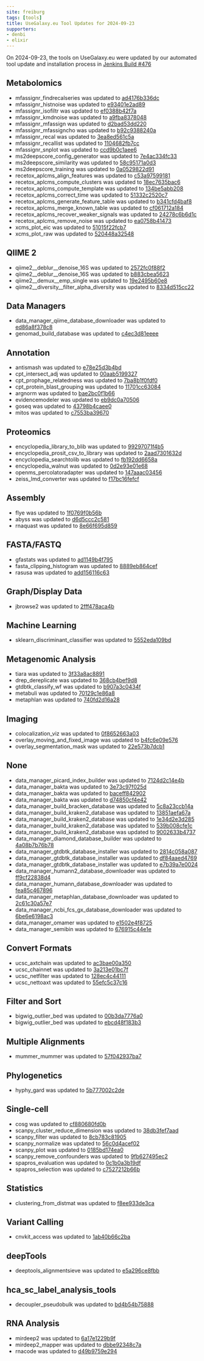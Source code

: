 ```yaml
---
site: freiburg
tags: [tools]
title: UseGalaxy.eu Tool Updates for 2024-09-23
supporters:
- denbi
- elixir
---
```


On 2024-09-23, the tools on UseGalaxy.eu were updated by our automated tool update and installation process in [Jenkins Build #476](https://build.galaxyproject.eu/job/usegalaxy-eu/job/install-tools/#476/)


## Metabolomics

- mfassignr_findrecalseries was updated to [ad4176b336dc](https://toolshed.g2.bx.psu.edu/view/recetox/mfassignr_findrecalseries/ad4176b336dc)
- mfassignr_histnoise was updated to [e93401e2ad89](https://toolshed.g2.bx.psu.edu/view/recetox/mfassignr_histnoise/e93401e2ad89)
- mfassignr_isofiltr was updated to [ef0388b42f7a](https://toolshed.g2.bx.psu.edu/view/recetox/mfassignr_isofiltr/ef0388b42f7a)
- mfassignr_kmdnoise was updated to [a9fba8378048](https://toolshed.g2.bx.psu.edu/view/recetox/mfassignr_kmdnoise/a9fba8378048)
- mfassignr_mfassign was updated to [d2bad53dd220](https://toolshed.g2.bx.psu.edu/view/recetox/mfassignr_mfassign/d2bad53dd220)
- mfassignr_mfassigncho was updated to [b92c9388240a](https://toolshed.g2.bx.psu.edu/view/recetox/mfassignr_mfassigncho/b92c9388240a)
- mfassignr_recal was updated to [3ea8ed561c5a](https://toolshed.g2.bx.psu.edu/view/recetox/mfassignr_recal/3ea8ed561c5a)
- mfassignr_recallist was updated to [1104682fb7cc](https://toolshed.g2.bx.psu.edu/view/recetox/mfassignr_recallist/1104682fb7cc)
- mfassignr_snplot was updated to [ccd9b0c1aee6](https://toolshed.g2.bx.psu.edu/view/recetox/mfassignr_snplot/ccd9b0c1aee6)
- ms2deepscore_config_generator was updated to [7e4ac334fc33](https://toolshed.g2.bx.psu.edu/view/recetox/ms2deepscore_config_generator/7e4ac334fc33)
- ms2deepscore_similarity was updated to [58c95171a0d3](https://toolshed.g2.bx.psu.edu/view/recetox/ms2deepscore_similarity/58c95171a0d3)
- ms2deepscore_training was updated to [0a0529822d91](https://toolshed.g2.bx.psu.edu/view/recetox/ms2deepscore_training/0a0529822d91)
- recetox_aplcms_align_features was updated to [c53a97599181](https://toolshed.g2.bx.psu.edu/view/recetox/recetox_aplcms_align_features/c53a97599181)
- recetox_aplcms_compute_clusters was updated to [18ec7635bac6](https://toolshed.g2.bx.psu.edu/view/recetox/recetox_aplcms_compute_clusters/18ec7635bac6)
- recetox_aplcms_compute_template was updated to [134be5abb208](https://toolshed.g2.bx.psu.edu/view/recetox/recetox_aplcms_compute_template/134be5abb208)
- recetox_aplcms_correct_time was updated to [51332c2520c7](https://toolshed.g2.bx.psu.edu/view/recetox/recetox_aplcms_correct_time/51332c2520c7)
- recetox_aplcms_generate_feature_table was updated to [b341cfd4baf8](https://toolshed.g2.bx.psu.edu/view/recetox/recetox_aplcms_generate_feature_table/b341cfd4baf8)
- recetox_aplcms_merge_known_table was updated to [cf061712a184](https://toolshed.g2.bx.psu.edu/view/recetox/recetox_aplcms_merge_known_table/cf061712a184)
- recetox_aplcms_recover_weaker_signals was updated to [24278c6b6d1c](https://toolshed.g2.bx.psu.edu/view/recetox/recetox_aplcms_recover_weaker_signals/24278c6b6d1c)
- recetox_aplcms_remove_noise was updated to [ea0758b41473](https://toolshed.g2.bx.psu.edu/view/recetox/recetox_aplcms_remove_noise/ea0758b41473)
- xcms_plot_eic was updated to [51015f22fcb7](https://toolshed.g2.bx.psu.edu/view/workflow4metabolomics/xcms_plot_eic/51015f22fcb7)
- xcms_plot_raw was updated to [520448a32548](https://toolshed.g2.bx.psu.edu/view/workflow4metabolomics/xcms_plot_raw/520448a32548)

## QIIME 2

- qiime2__deblur__denoise_16S was updated to [2572fc0f88f2](https://toolshed.g2.bx.psu.edu/view/q2d2/qiime2__deblur__denoise_16S/2572fc0f88f2)
- qiime2__deblur__denoise_16S was updated to [b883cbea5623](https://toolshed.g2.bx.psu.edu/view/q2d2/qiime2__deblur__denoise_16S/b883cbea5623)
- qiime2__demux__emp_single was updated to [19e2495b60e8](https://toolshed.g2.bx.psu.edu/view/q2d2/qiime2__demux__emp_single/19e2495b60e8)
- qiime2__diversity__filter_alpha_diversity was updated to [8334d515cc22](https://toolshed.g2.bx.psu.edu/view/q2d2/qiime2__diversity__filter_alpha_diversity/8334d515cc22)

## Data Managers

- data_manager_qiime_database_downloader was updated to [ed86a8f378c8](https://toolshed.g2.bx.psu.edu/view/iuc/data_manager_qiime_database_downloader/ed86a8f378c8)
- genomad_build_database was updated to [c4ec3d81eeee](https://toolshed.g2.bx.psu.edu/view/ufz/genomad_build_database/c4ec3d81eeee)

## Annotation

- antismash was updated to [e78e25d3b4bd](https://toolshed.g2.bx.psu.edu/view/bgruening/antismash/e78e25d3b4bd)
- cpt_intersect_adj was updated to [00aab5199327](https://toolshed.g2.bx.psu.edu/view/cpt/cpt_intersect_adj/00aab5199327)
- cpt_prophage_relatedness was updated to [7ba8b1f0fdf0](https://toolshed.g2.bx.psu.edu/view/cpt/cpt_prophage_relatedness/7ba8b1f0fdf0)
- cpt_protein_blast_grouping was updated to [11701cc63084](https://toolshed.g2.bx.psu.edu/view/cpt/cpt_protein_blast_grouping/11701cc63084)
- argnorm was updated to [bae2bc0f1b66](https://toolshed.g2.bx.psu.edu/view/iuc/argnorm/bae2bc0f1b66)
- evidencemodeler was updated to [eb9dc0a70506](https://toolshed.g2.bx.psu.edu/view/iuc/evidencemodeler/eb9dc0a70506)
- goseq was updated to [43798b4caee0](https://toolshed.g2.bx.psu.edu/view/iuc/goseq/43798b4caee0)
- mitos was updated to [c7553ba39670](https://toolshed.g2.bx.psu.edu/view/iuc/mitos/c7553ba39670)

## Proteomics

- encyclopedia_library_to_blib was updated to [99297071f4b5](https://toolshed.g2.bx.psu.edu/view/galaxyp/encyclopedia_library_to_blib/99297071f4b5)
- encyclopedia_prosit_csv_to_library was updated to [2aad7301632d](https://toolshed.g2.bx.psu.edu/view/galaxyp/encyclopedia_prosit_csv_to_library/2aad7301632d)
- encyclopedia_searchtolib was updated to [fb192dd6658a](https://toolshed.g2.bx.psu.edu/view/galaxyp/encyclopedia_searchtolib/fb192dd6658a)
- encyclopedia_walnut was updated to [0d2e93e01e68](https://toolshed.g2.bx.psu.edu/view/galaxyp/encyclopedia_walnut/0d2e93e01e68)
- openms_percolatoradapter was updated to [147aaac03456](https://toolshed.g2.bx.psu.edu/view/galaxyp/openms_percolatoradapter/147aaac03456)
- zeiss_lmd_converter was updated to [f17bc16fefcf](https://toolshed.g2.bx.psu.edu/view/galaxyp/zeiss_lmd_converter/f17bc16fefcf)

## Assembly

- flye was updated to [1f0769f0b56b](https://toolshed.g2.bx.psu.edu/view/bgruening/flye/1f0769f0b56b)
- abyss was updated to [d6d5ccc2c581](https://toolshed.g2.bx.psu.edu/view/iuc/abyss/d6d5ccc2c581)
- rnaquast was updated to [8e66f695d859](https://toolshed.g2.bx.psu.edu/view/iuc/rnaquast/8e66f695d859)

## FASTA/FASTQ

- gfastats was updated to [ad1149b4f795](https://toolshed.g2.bx.psu.edu/view/bgruening/gfastats/ad1149b4f795)
- fasta_clipping_histogram was updated to [8889eb864cef](https://toolshed.g2.bx.psu.edu/view/devteam/fasta_clipping_histogram/8889eb864cef)
- rasusa was updated to [add156116c63](https://toolshed.g2.bx.psu.edu/view/iuc/rasusa/add156116c63)

## Graph/Display Data

- jbrowse2 was updated to [2fff478aca4b](https://toolshed.g2.bx.psu.edu/view/fubar/jbrowse2/2fff478aca4b)

## Machine Learning

- sklearn_discriminant_classifier was updated to [5552eda109bd](https://toolshed.g2.bx.psu.edu/view/bgruening/sklearn_discriminant_classifier/5552eda109bd)

## Metagenomic Analysis

- tiara was updated to [3f33a8ac8891](https://toolshed.g2.bx.psu.edu/view/bgruening/tiara/3f33a8ac8891)
- drep_dereplicate was updated to [368cb4bef9d8](https://toolshed.g2.bx.psu.edu/view/iuc/drep_dereplicate/368cb4bef9d8)
- gtdbtk_classify_wf was updated to [b907a3c0434f](https://toolshed.g2.bx.psu.edu/view/iuc/gtdbtk_classify_wf/b907a3c0434f)
- metabuli was updated to [70129c1e86a8](https://toolshed.g2.bx.psu.edu/view/iuc/metabuli/70129c1e86a8)
- metaphlan was updated to [740fd2d16a28](https://toolshed.g2.bx.psu.edu/view/iuc/metaphlan/740fd2d16a28)

## Imaging

- colocalization_viz was updated to [0f8652663a03](https://toolshed.g2.bx.psu.edu/view/imgteam/colocalization_viz/0f8652663a03)
- overlay_moving_and_fixed_image was updated to [b4fc6e09e576](https://toolshed.g2.bx.psu.edu/view/imgteam/overlay_moving_and_fixed_image/b4fc6e09e576)
- overlay_segmentation_mask was updated to [22e573b7dcb1](https://toolshed.g2.bx.psu.edu/view/imgteam/overlay_segmentation_mask/22e573b7dcb1)

## None

- data_manager_picard_index_builder was updated to [7124d2c14e4b](https://toolshed.g2.bx.psu.edu/view/devteam/data_manager_picard_index_builder/7124d2c14e4b)
- data_manager_bakta was updated to [3e73c97f025d](https://toolshed.g2.bx.psu.edu/view/iuc/data_manager_bakta/3e73c97f025d)
- data_manager_bakta was updated to [baceff842902](https://toolshed.g2.bx.psu.edu/view/iuc/data_manager_bakta/baceff842902)
- data_manager_bakta was updated to [d74850cf4e42](https://toolshed.g2.bx.psu.edu/view/iuc/data_manager_bakta/d74850cf4e42)
- data_manager_build_bracken_database was updated to [5c8a23ccb14a](https://toolshed.g2.bx.psu.edu/view/iuc/data_manager_build_bracken_database/5c8a23ccb14a)
- data_manager_build_kraken2_database was updated to [13851aefa67a](https://toolshed.g2.bx.psu.edu/view/iuc/data_manager_build_kraken2_database/13851aefa67a)
- data_manager_build_kraken2_database was updated to [1e34d2e3d285](https://toolshed.g2.bx.psu.edu/view/iuc/data_manager_build_kraken2_database/1e34d2e3d285)
- data_manager_build_kraken2_database was updated to [539b008cfe1c](https://toolshed.g2.bx.psu.edu/view/iuc/data_manager_build_kraken2_database/539b008cfe1c)
- data_manager_build_kraken2_database was updated to [9002633b4737](https://toolshed.g2.bx.psu.edu/view/iuc/data_manager_build_kraken2_database/9002633b4737)
- data_manager_diamond_database_builder was updated to [4a08b7b76b78](https://toolshed.g2.bx.psu.edu/view/iuc/data_manager_diamond_database_builder/4a08b7b76b78)
- data_manager_gtdbtk_database_installer was updated to [2814c058a087](https://toolshed.g2.bx.psu.edu/view/iuc/data_manager_gtdbtk_database_installer/2814c058a087)
- data_manager_gtdbtk_database_installer was updated to [df84aaed4769](https://toolshed.g2.bx.psu.edu/view/iuc/data_manager_gtdbtk_database_installer/df84aaed4769)
- data_manager_gtdbtk_database_installer was updated to [e7b39a7e0024](https://toolshed.g2.bx.psu.edu/view/iuc/data_manager_gtdbtk_database_installer/e7b39a7e0024)
- data_manager_humann2_database_downloader was updated to [ff9cf22838d4](https://toolshed.g2.bx.psu.edu/view/iuc/data_manager_humann2_database_downloader/ff9cf22838d4)
- data_manager_humann_database_downloader was updated to [fea85c467896](https://toolshed.g2.bx.psu.edu/view/iuc/data_manager_humann_database_downloader/fea85c467896)
- data_manager_metaphlan_database_downloader was updated to [2c61c30a57e7](https://toolshed.g2.bx.psu.edu/view/iuc/data_manager_metaphlan_database_downloader/2c61c30a57e7)
- data_manager_ncbi_fcs_gx_database_downloader was updated to [6be6e6198ac3](https://toolshed.g2.bx.psu.edu/view/iuc/data_manager_ncbi_fcs_gx_database_downloader/6be6e6198ac3)
- data_manager_omamer was updated to [e1502e4f8725](https://toolshed.g2.bx.psu.edu/view/iuc/data_manager_omamer/e1502e4f8725)
- data_manager_semibin was updated to [676915c44e1e](https://toolshed.g2.bx.psu.edu/view/iuc/data_manager_semibin/676915c44e1e)

## Convert Formats

- ucsc_axtchain was updated to [ac3bae00a350](https://toolshed.g2.bx.psu.edu/view/iuc/ucsc_axtchain/ac3bae00a350)
- ucsc_chainnet was updated to [3a213e01bc7f](https://toolshed.g2.bx.psu.edu/view/iuc/ucsc_chainnet/3a213e01bc7f)
- ucsc_netfilter was updated to [128ec4c44111](https://toolshed.g2.bx.psu.edu/view/iuc/ucsc_netfilter/128ec4c44111)
- ucsc_nettoaxt was updated to [55efc5c37c16](https://toolshed.g2.bx.psu.edu/view/iuc/ucsc_nettoaxt/55efc5c37c16)

## Filter and Sort

- bigwig_outlier_bed was updated to [00b3da7776a0](https://toolshed.g2.bx.psu.edu/view/iuc/bigwig_outlier_bed/00b3da7776a0)
- bigwig_outlier_bed was updated to [ebcd48f183b3](https://toolshed.g2.bx.psu.edu/view/iuc/bigwig_outlier_bed/ebcd48f183b3)

## Multiple Alignments

- mummer_mummer was updated to [57f042937ba7](https://toolshed.g2.bx.psu.edu/view/iuc/mummer_mummer/57f042937ba7)

## Phylogenetics

- hyphy_gard was updated to [5b777002c2de](https://toolshed.g2.bx.psu.edu/view/iuc/hyphy_gard/5b777002c2de)

## Single-cell

- cosg was updated to [cf880680fd0b](https://toolshed.g2.bx.psu.edu/view/iuc/cosg/cf880680fd0b)
- scanpy_cluster_reduce_dimension was updated to [38db3fef7aad](https://toolshed.g2.bx.psu.edu/view/iuc/scanpy_cluster_reduce_dimension/38db3fef7aad)
- scanpy_filter was updated to [8cb783c81905](https://toolshed.g2.bx.psu.edu/view/iuc/scanpy_filter/8cb783c81905)
- scanpy_normalize was updated to [56c0d4acef02](https://toolshed.g2.bx.psu.edu/view/iuc/scanpy_normalize/56c0d4acef02)
- scanpy_plot was updated to [0185bd174ea0](https://toolshed.g2.bx.psu.edu/view/iuc/scanpy_plot/0185bd174ea0)
- scanpy_remove_confounders was updated to [9fb627495ec2](https://toolshed.g2.bx.psu.edu/view/iuc/scanpy_remove_confounders/9fb627495ec2)
- spapros_evaluation was updated to [0c1b0a3b19df](https://toolshed.g2.bx.psu.edu/view/iuc/spapros_evaluation/0c1b0a3b19df)
- spapros_selection was updated to [c7527212b66b](https://toolshed.g2.bx.psu.edu/view/iuc/spapros_selection/c7527212b66b)

## Statistics

- clustering_from_distmat was updated to [f8ee933de3ca](https://toolshed.g2.bx.psu.edu/view/iuc/clustering_from_distmat/f8ee933de3ca)

## Variant Calling

- cnvkit_access was updated to [1ab40b66c2ba](https://toolshed.g2.bx.psu.edu/view/iuc/cnvkit_access/1ab40b66c2ba)

## deepTools

- deeptools_alignmentsieve was updated to [e5a296ce8fbb](https://toolshed.g2.bx.psu.edu/view/bgruening/deeptools_alignmentsieve/e5a296ce8fbb)

## hca_sc_label_analysis_tools

- decoupler_pseudobulk was updated to [bd4b54b75888](https://toolshed.g2.bx.psu.edu/view/ebi-gxa/decoupler_pseudobulk/bd4b54b75888)

## RNA Analysis

- mirdeep2 was updated to [6a17e1229b9f](https://toolshed.g2.bx.psu.edu/view/rnateam/mirdeep2/6a17e1229b9f)
- mirdeep2_mapper was updated to [dbbe92348c7a](https://toolshed.g2.bx.psu.edu/view/rnateam/mirdeep2_mapper/dbbe92348c7a)
- rnacode was updated to [d49b9759e294](https://toolshed.g2.bx.psu.edu/view/rnateam/rnacode/d49b9759e294)

